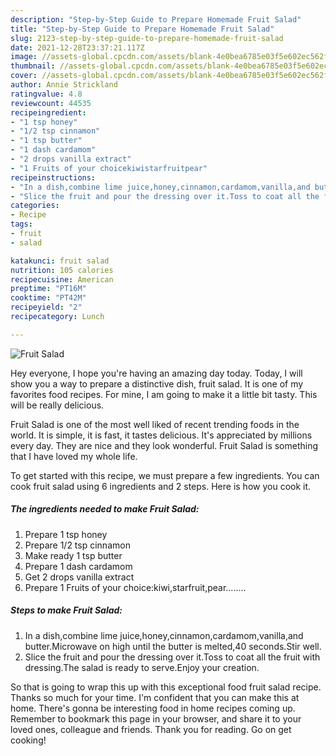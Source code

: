 ```yaml
---
description: "Step-by-Step Guide to Prepare Homemade Fruit Salad"
title: "Step-by-Step Guide to Prepare Homemade Fruit Salad"
slug: 2123-step-by-step-guide-to-prepare-homemade-fruit-salad
date: 2021-12-28T23:37:21.117Z
image: //assets-global.cpcdn.com/assets/blank-4e0bea6785e03f5e602ec562f230caae08da540cada707380b4fe1bbebba43da.png
thumbnail: //assets-global.cpcdn.com/assets/blank-4e0bea6785e03f5e602ec562f230caae08da540cada707380b4fe1bbebba43da.png
cover: //assets-global.cpcdn.com/assets/blank-4e0bea6785e03f5e602ec562f230caae08da540cada707380b4fe1bbebba43da.png
author: Annie Strickland
ratingvalue: 4.8
reviewcount: 44535
recipeingredient:
- "1 tsp honey"
- "1/2 tsp cinnamon"
- "1 tsp butter"
- "1 dash cardamom"
- "2 drops vanilla extract"
- "1 Fruits of your choicekiwistarfruitpear"
recipeinstructions:
- "In a dish,combine lime juice,honey,cinnamon,cardamom,vanilla,and butter.Microwave on high until the butter is melted,40 seconds.Stir well."
- "Slice the fruit and pour the dressing over it.Toss to coat all the fruit with dressing.The salad is ready to serve.Enjoy your creation."
categories:
- Recipe
tags:
- fruit
- salad

katakunci: fruit salad 
nutrition: 105 calories
recipecuisine: American
preptime: "PT16M"
cooktime: "PT42M"
recipeyield: "2"
recipecategory: Lunch

---
```



![Fruit Salad](//assets-global.cpcdn.com/assets/blank-4e0bea6785e03f5e602ec562f230caae08da540cada707380b4fe1bbebba43da.png)

Hey everyone, I hope you're having an amazing day today. Today, I will show you a way to prepare a distinctive dish, fruit salad. It is one of my favorites food recipes. For mine, I am going to make it a little bit tasty. This will be really delicious.

Fruit Salad is one of the most well liked of recent trending foods in the world. It is simple, it is fast, it tastes delicious. It's appreciated by millions every day. They are nice and they look wonderful. Fruit Salad is something that I have loved my whole life.




To get started with this recipe, we must prepare a few ingredients. You can cook fruit salad using 6 ingredients and 2 steps. Here is how you cook it.

<!--inarticleads1-->

##### The ingredients needed to make Fruit Salad:

1. Prepare 1 tsp honey
1. Prepare 1/2 tsp cinnamon
1. Make ready 1 tsp butter
1. Prepare 1 dash cardamom
1. Get 2 drops vanilla extract
1. Prepare 1 Fruits of your choice:kiwi,starfruit,pear........




<!--inarticleads2-->

##### Steps to make Fruit Salad:

1. In a dish,combine lime juice,honey,cinnamon,cardamom,vanilla,and butter.Microwave on high until the butter is melted,40 seconds.Stir well.
1. Slice the fruit and pour the dressing over it.Toss to coat all the fruit with dressing.The salad is ready to serve.Enjoy your creation.




So that is going to wrap this up with this exceptional food fruit salad recipe. Thanks so much for your time. I'm confident that you can make this at home. There's gonna be interesting food in home recipes coming up. Remember to bookmark this page in your browser, and share it to your loved ones, colleague and friends. Thank you for reading. Go on get cooking!
